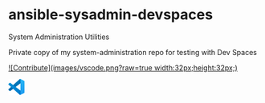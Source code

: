 # ansible-sysadmin-devspaces

System Administration Utilities

Private copy of my system-administration repo for testing with Dev Spaces

[![Contribute](images/vscode.png?raw=true width:32px;height:32px;)](https://devspaces.apps.sno1.keyvan.home#https://github.com/scdaniels/ansible-sysadmin-devspaces)


<img src="images/vscode.png?raw=true" alt="https://devspaces.apps.sno1.keyvan.home#https://github.com/scdaniels/ansible-sysadmin-devspaces" style="width:32px;height:32px;">
